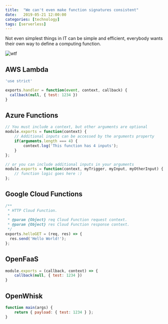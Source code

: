 ```yaml
---
title:  "We can't even make function signatures consistent"
date:   2019-05-21 12:00:00
categories: [technology]
tags: [serverless]
---
```


Not even simplest things in IT can be simple and efficient, everybody wants their own way to define a computing function.

![wtf](https://media.giphy.com/media/G6sJqVpD1U4jC/giphy-downsized.gif "wtf")

## AWS Lambda

```javascript
'use strict'

exports.handler = function(event, context, callback) {
  callback(null, { test: 1234 })
}
```

## Azure Functions

```javascript
// You must include a context, but other arguments are optional
module.exports = function(context) {
    // Additional inputs can be accessed by the arguments property
    if(arguments.length === 4) {
        context.log('This function has 4 inputs');
    }
};

// or you can include additional inputs in your arguments
module.exports = function(context, myTrigger, myInput, myOtherInput) {
    // function logic goes here :)
};
```

## Google Cloud Functions

```javascript
/**
 * HTTP Cloud Function.
 *
 * @param {Object} req Cloud Function request context.
 * @param {Object} res Cloud Function response context.
 */
exports.helloGET = (req, res) => {
  res.send('Hello World!');
};
```

## OpenFaaS

```javascript
module.exports = (callback, context) => {
    callback(null, { test: 1234 })
}
```

## OpenWhisk

```javascript
function main(args) {
    return { payload: { test: 1234 } };
}
```
